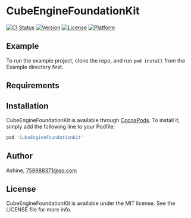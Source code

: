 # CubeEngineFoundationKit

[![CI Status](https://img.shields.io/travis/Ashine/CubeEngineFoundationKit.svg?style=flat)](https://travis-ci.org/Ashine/CubeEngineFoundationKit)
[![Version](https://img.shields.io/cocoapods/v/CubeEngineFoundationKit.svg?style=flat)](https://cocoapods.org/pods/CubeEngineFoundationKit)
[![License](https://img.shields.io/cocoapods/l/CubeEngineFoundationKit.svg?style=flat)](https://cocoapods.org/pods/CubeEngineFoundationKit)
[![Platform](https://img.shields.io/cocoapods/p/CubeEngineFoundationKit.svg?style=flat)](https://cocoapods.org/pods/CubeEngineFoundationKit)

## Example

To run the example project, clone the repo, and run `pod install` from the Example directory first.

## Requirements

## Installation

CubeEngineFoundationKit is available through [CocoaPods](https://cocoapods.org). To install
it, simply add the following line to your Podfile:

```ruby
pod 'CubeEngineFoundationKit'
```

## Author

Ashine, 758988371@qq.com

## License

CubeEngineFoundationKit is available under the MIT license. See the LICENSE file for more info.

